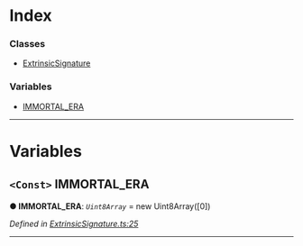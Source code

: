 

# Index

### Classes

* [ExtrinsicSignature](../classes/_extrinsicsignature_.extrinsicsignature.md)

### Variables

* [IMMORTAL_ERA](_extrinsicsignature_.md#immortal_era)

---

# Variables

<a id="immortal_era"></a>

## `<Const>` IMMORTAL_ERA

**● IMMORTAL_ERA**: *`Uint8Array`* =  new Uint8Array([0])

*Defined in [ExtrinsicSignature.ts:25](https://github.com/polkadot-js/api/blob/8063615/packages/types/src/ExtrinsicSignature.ts#L25)*

___

